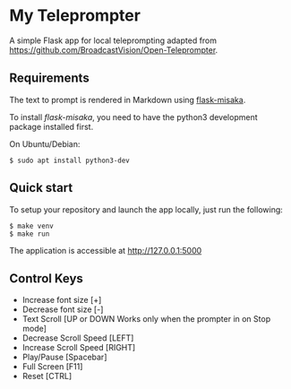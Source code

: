 # My Teleprompter

A simple Flask app for local teleprompting adapted from https://github.com/BroadcastVision/Open-Teleprompter.

## Requirements

The text to prompt is rendered in Markdown using [flask-misaka](https://flask-misaka.readthedocs.io).

To install *flask-misaka*, you need to have the python3 development package installed first.

On Ubuntu/Debian:
```
$ sudo apt install python3-dev
```

## Quick start

To setup your repository and launch the app locally, just run the following:
```
$ make venv
$ make run
```
The application is accessible at http://127.0.0.1:5000

## Control Keys
* Increase font size [+]
* Decrease font size [-]
* Text Scroll [UP or DOWN Works only when the prompter in on Stop mode]
* Decrease Scroll Speed [LEFT]
* Increase Scroll Speed [RIGHT]
* Play/Pause [Spacebar]
* Full Screen [F11]
* Reset [CTRL]
